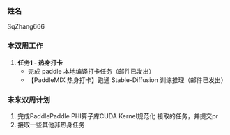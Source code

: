 ### 姓名

SqZhang666

### 本双周工作

1. **任务1 - 热身打卡**
   - 完成 paddle 本地编译打卡任务（邮件已发出）
   - 【PaddleMIX 热身打卡】跑通 Stable-Diffusion 训练推理（邮件已发出）
 


### 未来双周计划

1. 完成PaddlePaddle PHI算子库CUDA Kernel规范化 接取的任务，并提交pr
2. 接取一些其他非热身任务